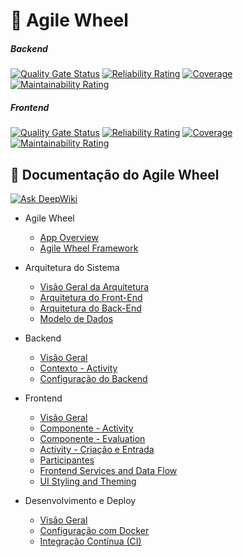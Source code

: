 # 🌟 Agile Wheel

##### Backend

[![Quality Gate Status](https://sonarcloud.io/api/project_badges/measure?project=agile-wheel-backend&metric=alert_status&token=9d0cd835443052bd0655035c3b8c6e2a58b123b1)](https://sonarcloud.io/summary/new_code?id=agile-wheel-backend) [![Reliability Rating](https://sonarcloud.io/api/project_badges/measure?project=agile-wheel-backend&metric=reliability_rating&token=9d0cd835443052bd0655035c3b8c6e2a58b123b1)](https://sonarcloud.io/summary/new_code?id=agile-wheel-backend) [![Coverage](https://sonarcloud.io/api/project_badges/measure?project=agile-wheel-backend&metric=coverage&token=9d0cd835443052bd0655035c3b8c6e2a58b123b1)](https://sonarcloud.io/summary/new_code?id=agile-wheel-backend) [![Maintainability Rating](https://sonarcloud.io/api/project_badges/measure?project=agile-wheel-backend&metric=sqale_rating&token=9d0cd835443052bd0655035c3b8c6e2a58b123b1)](https://sonarcloud.io/summary/new_code?id=agile-wheel-backend)

##### Frontend

[![Quality Gate Status](https://sonarcloud.io/api/project_badges/measure?project=agile-wheel-frontend&metric=alert_status&token=a46c4dbfd6dcc1ede0341d0e17c158a7f1d2c58b)](https://sonarcloud.io/summary/new_code?id=agile-wheel-frontend) [![Reliability Rating](https://sonarcloud.io/api/project_badges/measure?project=agile-wheel-frontend&metric=reliability_rating&token=a46c4dbfd6dcc1ede0341d0e17c158a7f1d2c58b)](https://sonarcloud.io/summary/new_code?id=agile-wheel-frontend) [![Coverage](https://sonarcloud.io/api/project_badges/measure?project=agile-wheel-frontend&metric=coverage&token=a46c4dbfd6dcc1ede0341d0e17c158a7f1d2c58b)](https://sonarcloud.io/summary/new_code?id=agile-wheel-frontend) [![Maintainability Rating](https://sonarcloud.io/api/project_badges/measure?project=agile-wheel-frontend&metric=sqale_rating&token=a46c4dbfd6dcc1ede0341d0e17c158a7f1d2c58b)](https://sonarcloud.io/summary/new_code?id=agile-wheel-frontend)


## 📘 Documentação do Agile Wheel

[![Ask DeepWiki](https://deepwiki.com/badge.svg)](https://deepwiki.com/miguelsmuller/agile-wheel)

- Agile Wheel
    - [App Overview](docs/index.md)
    - [Agile Wheel Framework](docs/agile-wheel-framework.md)

- Arquitetura do Sistema
    - [Visão Geral da Arquitetura](docs/1-architecture/index.md)
    - [Arquitetura do Front-End](docs/1-architecture/frontend-architecture.md)
    - [Arquitetura do Back-End](docs/1-architecture/backend-architecture.md)
    - [Modelo de Dados](docs/1-architecture/data-model.md)

-  Backend
    - [Visão Geral](docs/2-backend/index.md)
    - [Contexto - Activity](docs/2-backend/context-activity.md)
    - [Configuração do Backend](docs/2-backend/backend-configuration.md)

- Frontend
    - [Visão Geral](docs/3-frontend/index.md)
    - [Componente - Activity](docs/3-frontend/component-activity.md)
    - [Componente - Evaluation](docs/3-frontend/component-evaluation.md)
    - [Activity - Criação e Entrada](docs/3-frontend/activity-creation-entry.md)
    - [Participantes](docs/3-frontend/participants.md)
    - [Frontend Services and Data Flow](docs/3-frontend/frontend-services-data-flow.md)
    - [UI Styling and Theming](docs/3-frontend/ui-styling-theming.md)

- Desenvolvimento e Deploy
    - [Visão Geral](docs/4-development-deployment/index.md)
    - [Configuração com Docker](docs/4-development-deployment/docker-setup.md)
    - [Integração Contínua (CI)](docs/4-development-deployment/continuous-integration.md)
